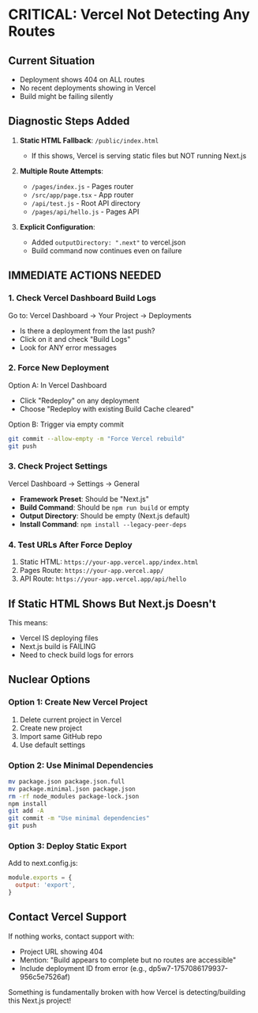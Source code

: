# CRITICAL: Vercel Not Detecting Any Routes

## Current Situation
- Deployment shows 404 on ALL routes
- No recent deployments showing in Vercel
- Build might be failing silently

## Diagnostic Steps Added

1. **Static HTML Fallback**: `/public/index.html`
   - If this shows, Vercel is serving static files but NOT running Next.js

2. **Multiple Route Attempts**:
   - `/pages/index.js` - Pages router
   - `/src/app/page.tsx` - App router  
   - `/api/test.js` - Root API directory
   - `/pages/api/hello.js` - Pages API

3. **Explicit Configuration**:
   - Added `outputDirectory: ".next"` to vercel.json
   - Build command now continues even on failure

## IMMEDIATE ACTIONS NEEDED

### 1. Check Vercel Dashboard Build Logs
Go to: Vercel Dashboard → Your Project → Deployments
- Is there a deployment from the last push?
- Click on it and check "Build Logs"
- Look for ANY error messages

### 2. Force New Deployment
Option A: In Vercel Dashboard
- Click "Redeploy" on any deployment
- Choose "Redeploy with existing Build Cache cleared"

Option B: Trigger via empty commit
```bash
git commit --allow-empty -m "Force Vercel rebuild"
git push
```

### 3. Check Project Settings
Vercel Dashboard → Settings → General
- **Framework Preset**: Should be "Next.js"
- **Build Command**: Should be `npm run build` or empty
- **Output Directory**: Should be empty (Next.js default)
- **Install Command**: `npm install --legacy-peer-deps`

### 4. Test URLs After Force Deploy

1. Static HTML: `https://your-app.vercel.app/index.html`
2. Pages Route: `https://your-app.vercel.app/`
3. API Route: `https://your-app.vercel.app/api/hello`

## If Static HTML Shows But Next.js Doesn't

This means:
- Vercel IS deploying files
- Next.js build is FAILING
- Need to check build logs for errors

## Nuclear Options

### Option 1: Create New Vercel Project
1. Delete current project in Vercel
2. Create new project
3. Import same GitHub repo
4. Use default settings

### Option 2: Use Minimal Dependencies
```bash
mv package.json package.json.full
mv package.minimal.json package.json
rm -rf node_modules package-lock.json
npm install
git add -A
git commit -m "Use minimal dependencies"
git push
```

### Option 3: Deploy Static Export
Add to next.config.js:
```javascript
module.exports = {
  output: 'export',
}
```

## Contact Vercel Support

If nothing works, contact support with:
- Project URL showing 404
- Mention: "Build appears to complete but no routes are accessible"
- Include deployment ID from error (e.g., dp5w7-1757086179937-956c5e7526af)

Something is fundamentally broken with how Vercel is detecting/building this Next.js project!